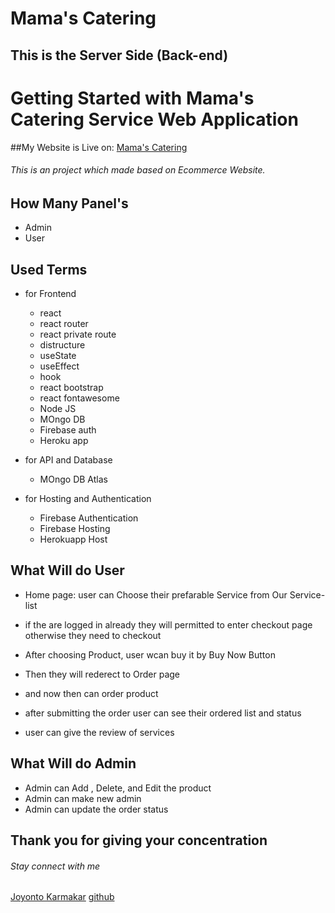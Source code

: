 # Mama's Catering
## This is the Server Side (Back-end)

# Getting Started with Mama's Catering Service Web Application

##My Website is Live on: [Mama's Catering](https://mama-s-catering.web.app/)

###### This is an project which made based on Ecommerce Website.

## How Many Panel's 
- Admin
- User

## Used Terms
- for Frontend
  - react
   - react router
   - react private route
   - distructure
   - useState
   - useEffect
   - hook
  - react bootstrap
  - react fontawesome
  - Node JS
  - MOngo DB
  - Firebase auth
  - Heroku app

- for API and Database
  - MOngo DB Atlas
  
- for Hosting and Authentication
  - Firebase Authentication
  - Firebase Hosting
  - Herokuapp Host


## What Will do User

  - Home page: user can Choose their prefarable Service from Our Service-list
  - if the are logged in already they will permitted to enter checkout page otherwise they need to checkout
  - After choosing Product, user wcan buy it by Buy Now Button
  - Then they will rederect to Order page
  - and now then can order product

  - after submitting the order user can see their ordered list and status
  - user can give the review of services

## What Will do Admin

  - Admin can Add , Delete, and Edit the product
  - Admin can make new admin
  - Admin can update the order status


## Thank you for giving your concentration
###### Stay connect with me
[Joyonto Karmakar](https://joyontokarmakar.netlify.app)
[github](https://www.github.com/joyontokarmakar)
